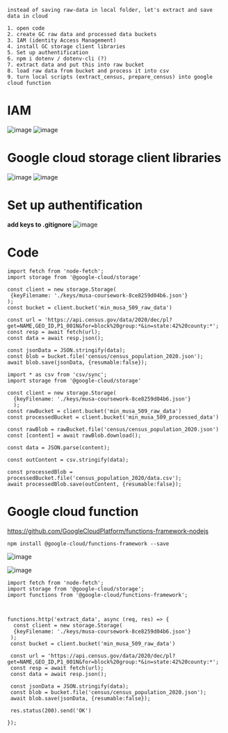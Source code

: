 ```
instead of saving raw-data in local folder, let's extract and save data in cloud

1. open code 
2. create GC raw data and processed data buckets 
3. IAM (identity Access Management) 
4. install GC storage client libraries
5. Set up authentification
6. npm i dotenv / dotenv-cli (?)
7. extract data and put this into raw bucket
8. load raw data from bucket and process it into csv
9. turn local scripts (extract_census, prepare_census) into google cloud function 

```

# IAM
![image](https://user-images.githubusercontent.com/70645899/225352644-26b88bc9-cd9c-4ef9-8355-157aed58eac0.png)
![image](https://user-images.githubusercontent.com/70645899/225353450-f57ab602-564f-4051-bf9f-b7aa63d6a2a9.png)


# Google cloud storage client libraries
![image](https://user-images.githubusercontent.com/70645899/225355281-06f64722-f80f-4e6f-be88-2b021a30b2f1.png)
![image](https://user-images.githubusercontent.com/70645899/225355420-5ff7fbbb-a05b-43d6-bbb2-9e359187b44c.png)


# Set up authentification
**add keys to .gitignore**
![image](https://user-images.githubusercontent.com/70645899/225357210-0a29764f-498d-45b7-aa39-62210e744457.png)

# Code
```node
import fetch from 'node-fetch';
import storage from '@google-cloud/storage'

const client = new storage.Storage(
 {keyFilename: './keys/musa-coursework-8ce8259d04b6.json'}
);
const bucket = client.bucket('min_musa_509_raw_data')

const url = 'https://api.census.gov/data/2020/dec/pl?get=NAME,GEO_ID,P1_001N&for=block%20group:*&in=state:42%20county:*';
const resp = await fetch(url);
const data = await resp.json();

const jsonData = JSON.stringify(data);
const blob = bucket.file('census/census_population_2020.json');
await blob.save(jsonData, {resumable:false});
```

```node
import * as csv from 'csv/sync';
import storage from '@google-cloud/storage'

const client = new storage.Storage(
  {keyFilename: './keys/musa-coursework-8ce8259d04b6.json'}
  );
const rawBucket = client.bucket('min_musa_509_raw_data')
const processedBucket = client.bucket('min_musa_509_processed_data')

const rawBlob = rawBucket.file('census/census_population_2020.json')
const [content] = await rawBlob.download();

const data = JSON.parse(content);

const outContent = csv.stringify(data);

const processedBlob = processedBucket.file('census_population_2020/data.csv');
await processedBlob.save(outContent, {resumable:false});

```

# Google cloud function

https://github.com/GoogleCloudPlatform/functions-framework-nodejs

```node
npm install @google-cloud/functions-framework --save
```

![image](https://user-images.githubusercontent.com/70645899/225385718-6bb4f90b-6cf7-47d7-ba68-44e123547f06.png)


![image](https://user-images.githubusercontent.com/70645899/225388760-9ba2b3b7-4f15-49f1-b6da-650276adf523.png)


```node 
import fetch from 'node-fetch';
import storage from '@google-cloud/storage';
import functions from '@google-cloud/functions-framework';



functions.http('extract_data', async (req, res) => {
  const client = new storage.Storage(
  {keyFilename: './keys/musa-coursework-8ce8259d04b6.json'}
 );
 const bucket = client.bucket('min_musa_509_raw_data')
 
 const url = 'https://api.census.gov/data/2020/dec/pl?get=NAME,GEO_ID,P1_001N&for=block%20group:*&in=state:42%20county:*';
 const resp = await fetch(url);
 const data = await resp.json();
 
 const jsonData = JSON.stringify(data);
 const blob = bucket.file('census/census_population_2020.json');
 await blob.save(jsonData, {resumable:false});
 
 res.status(200).send('OK')

});

```
